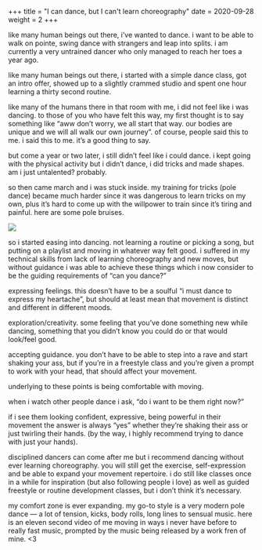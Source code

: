 +++
title = "I can dance, but I can't learn choreography"
date = 2020-09-28
weight = 2
+++

like many human beings out there, i’ve wanted to dance. i want to be able to walk on pointe, swing dance with strangers and leap into splits. i am currently a very untrained dancer who only managed to reach her toes a year ago. 

like many human beings out there, i started with a simple dance class, got an intro offer, showed up to a slightly crammed studio and spent one hour learning a thirty second routine. 

like many of the humans there in that room with me, i did not feel like i was dancing. to those of you who have felt this way, my first thought is to say something like “aww don’t worry, we all start that way. our bodies are unique and we will all walk our own journey”. of course, people said this to me. i said this to me. it’s a good thing to say. 

but come a year or two later, i still didn’t feel like i could dance. i kept going with the physical activity but i didn’t dance, i did tricks and made shapes. am i just untalented? probably. 

so then came march and i was stuck inside. my training for tricks (pole dance) became much harder since it was dangerous to learn tricks on my own, plus it’s hard to come up with the willpower to train since it’s tiring and painful. here are some pole bruises. 

![](../../img/movement/polebruise.png)

so i started easing into dancing. not learning a routine or picking a song, but putting on a playlist and moving in whatever way felt good. i suffered in my technical skills from lack of learning choreography and new moves, but without guidance i was able to achieve these things which i now consider to be the guiding requirements of “can you dance?”

expressing feelings. this doesn’t have to be a soulful “i must dance to express my heartache”, but should at least mean that movement is distinct and different in different moods.

exploration/creativity. some feeling that you’ve done something new while dancing, something that you didn’t know you could do or that would look/feel good. 

accepting guidance. you don’t have to be able to step into a rave and start shaking your ass, but if you’re in a freestyle class and you’re given a prompt to work with your head, that should affect your movement. 

underlying to these points is being comfortable with moving. 

when i watch other people dance i ask, “do i want to be them right now?” 

if i see them looking confident, expressive, being powerful in their movement the answer is always “yes” whether they’re shaking their ass or just twirling their hands. (by the way, i highly recommend trying to dance with just your hands).

disciplined dancers can come after me but i recommend dancing without ever learning choreography. you will still get the exercise, self-expression and be able to expand your movement repertoire. i do still like classes once in a while for inspiration (but also following people i love) as well as guided freestyle or routine development classes, but i don’t think it’s necessary.

my comfort zone is ever expanding. my go-to style is a very modern pole dance — a lot of tension, kicks, body rolls, long lines to sensual music. here is an eleven second video of me moving in ways i never have before to really fast music, prompted by the music being released by a work fren of mine. <3 
